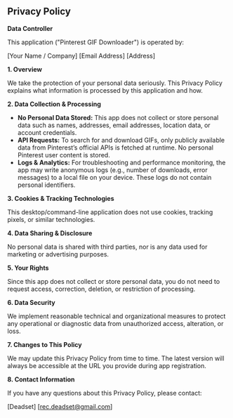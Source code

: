 ## Privacy Policy

**Data Controller**

This application ("Pinterest GIF Downloader") is operated by:

\[Your Name / Company]
\[Email Address]
\[Address]

**1. Overview**

We take the protection of your personal data seriously. This Privacy Policy explains what information is processed by this application and how.

**2. Data Collection & Processing**

* **No Personal Data Stored:** This app does not collect or store personal data such as names, addresses, email addresses, location data, or account credentials.
* **API Requests:** To search for and download GIFs, only publicly available data from Pinterest’s official APIs is fetched at runtime. No personal Pinterest user content is stored.
* **Logs & Analytics:** For troubleshooting and performance monitoring, the app may write anonymous logs (e.g., number of downloads, error messages) to a local file on your device. These logs do not contain personal identifiers.

**3. Cookies & Tracking Technologies**

This desktop/command-line application does not use cookies, tracking pixels, or similar technologies.

**4. Data Sharing & Disclosure**

No personal data is shared with third parties, nor is any data used for marketing or advertising purposes.

**5. Your Rights**

Since this app does not collect or store personal data, you do not need to request access, correction, deletion, or restriction of processing.

**6. Data Security**

We implement reasonable technical and organizational measures to protect any operational or diagnostic data from unauthorized access, alteration, or loss.

**7. Changes to This Policy**

We may update this Privacy Policy from time to time. The latest version will always be accessible at the URL you provide during app registration.

**8. Contact Information**

If you have any questions about this Privacy Policy, please contact:

\[Deadset]
\[rec.deadset@gmail.com]
